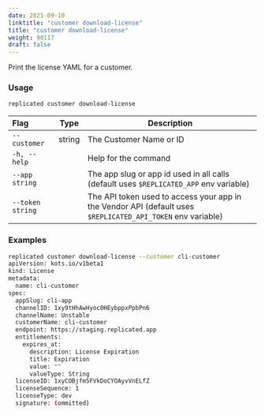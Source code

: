 ```yaml
---
date: 2021-09-10
linktitle: "customer download-license"
title: "customer download-license"
weight: 90117
draft: false
---
```


Print the license YAML for a customer.

### Usage
```bash
replicated customer download-license
```

| Flag                 | Type | Description |
|:----------------------|------|-------------|
| `--customer` | string | The Customer Name or ID |
| `-h, --help`   |  |          Help for the command |
| `--app string` | |   The app slug or app id used in all calls (default uses `$REPLICATED_APP` env variable) |
| `--token string` | |  The API token used to access your app in the Vendor API (default uses `$REPLICATED_API_TOKEN` env variable) |

### Examples
```bash
replicated customer download-license --customer cli-customer
apiVersion: kots.io/v1beta1
kind: License
metadata:
  name: cli-customer
spec:
  appSlug: cli-app
  channelID: 1xy9tHhAwHyoc0HEybppxPpbPn6
  channelName: Unstable
  customerName: cli-customer
  endpoint: https://staging.replicated.app
  entitlements:
    expires_at:
      description: License Expiration
      title: Expiration
      value: ""
      valueType: String
  licenseID: 1xyCOBjfm5FVkDoCYOAyvVnELfZ
  licenseSequence: 1
  licenseType: dev
  signature: (ommitted)
```